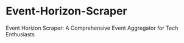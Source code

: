 # Event-Horizon-Scraper
Event Horizon Scraper: A Comprehensive Event Aggregator for Tech Enthusiasts
